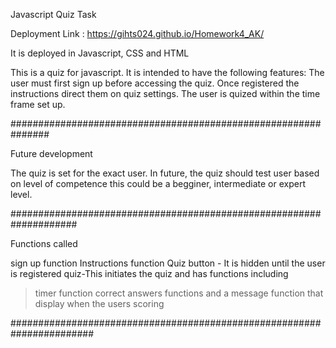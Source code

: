 Javascript Quiz Task

Deployment Link : https://gihts024.github.io/Homework4_AK/

It is deployed in Javascript, CSS and HTML

This is a quiz for javascript. It is intended to have the following features:
The user must first sign up before accessing the quiz. 
Once registered the instructions direct them on quiz settings.
The user is quized within the time frame set up. 

###############################################################

Future development

The quiz is set for the exact user. In future, the quiz should test user based on level of competence
this could be a begginer, intermediate or expert level. 


####################################################################

Functions called

sign up function
Instructions function
Quiz button - It is hidden until the user is registered 
quiz-This initiates the quiz and has functions including 
>timer function
>correct answers functions
>and a message function that display when the users scoring

#######################################################################
